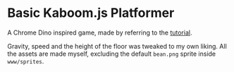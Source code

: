 # Basic Kaboom.js Platformer

A Chrome Dino inspired game, made by referring to the [tutorial](https://kaboomjs.com/doc/intro).

Gravity, speed and the height of the floor was tweaked to my own liking. All the assets are made myself, excluding the default `bean.png` sprite inside `www/sprites`.
